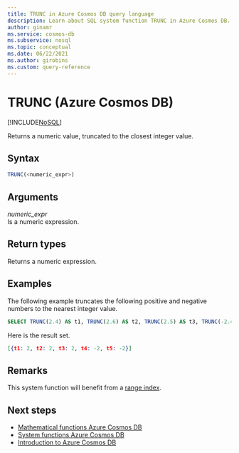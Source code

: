 ```yaml
---
title: TRUNC in Azure Cosmos DB query language
description: Learn about SQL system function TRUNC in Azure Cosmos DB.
author: ginamr
ms.service: cosmos-db
ms.subservice: nosql
ms.topic: conceptual
ms.date: 06/22/2021
ms.author: girobins
ms.custom: query-reference
---
```

# TRUNC (Azure Cosmos DB)
[!INCLUDE[NoSQL](../../includes/appliesto-nosql.md)]

 Returns a numeric value, truncated to the closest integer value.  
  
## Syntax
  
```sql
TRUNC(<numeric_expr>)  
```  
  
## Arguments
  
*numeric_expr*  
   Is a numeric expression.  
  
## Return types
  
  Returns a numeric expression.  
  
## Examples
  
  The following example truncates the following positive and negative numbers to the nearest integer value.  
  
```sql
SELECT TRUNC(2.4) AS t1, TRUNC(2.6) AS t2, TRUNC(2.5) AS t3, TRUNC(-2.4) AS t4, TRUNC(-2.6) AS t5  
```  
  
 Here is the result set.  
  
```json
[{t1: 2, t2: 2, t3: 2, t4: -2, t5: -2}]  
```

## Remarks

This system function will benefit from a [range index](../../index-policy.md#includeexclude-strategy).

## Next steps

- [Mathematical functions Azure Cosmos DB](mathematical-functions.md)
- [System functions Azure Cosmos DB](system-functions.md)
- [Introduction to Azure Cosmos DB](../../introduction.md)
